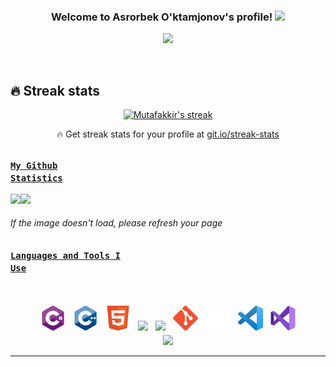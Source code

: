 <h3 align="center">
  Welcome to Asrorbek O'ktamjonov's profile!
  <img src="https://media.giphy.com/media/hvRJCLFzcasrR4ia7z/giphy.gif" width="28">
</h3>

<!-- Typing SVG by DenverCoder1 - https://github.com/DenverCoder1/readme-typing-svg -->
<p align="center">
  <a href="https://github.com/DenverCoder1/readme-typing-svg"><img src="https://readme-typing-svg.herokuapp.com/?lines=Full-stack%20web%20developer;Web%20Designer;Always%20learning%20new%20things&font=Fira%20Code&center=true&width=440&height=45&color=f75c7e&vCenter=true&size=22"></a>
</p>

<br/>

## 🔥 Streak stats

<!-- GitHub Readme Streak Stats - https://github.com/DenverCoder1/github-readme-streak-stats -->
<p align="center">
  <a href="https://github.com/mutafakkir/github-readme-streak-stats">
    <img title="🔥 Get streak stats for your profile at git.io/streak-stats" alt="Mutafakkir's streak" src="https://github-readme-streak-stats.herokuapp.com/?user=mutafakkir&theme=monokai-metallian&hide_border=true"/>
  </a>
  <p align="center">🔥 Get streak stats for your profile at <a href="https://git.io/streak-stats">git.io/streak-stats</a></p>
</p>

<!-- Some badges are from https://github.com/Ileriayo/markdown-badges -->

##
### <code><u>My Github Statistics</u></code>
<img src = "https://metrics.lecoq.io/mutafakkir?template=classic&base.activity=0&base.community=0&base.metadata=0&config.timezone=Asia%2FCalcutta" height = "170px"><img src = "https://github-readme-stats.vercel.app/api?username=mutafakkir&show_icons=true&theme=gotham&bg_color=0D1117&border_color=0D1117&custom_title=Github%20Statistics&include_all_commits=true" height = "170px">

###### *If the image doesn't load, please refresh your page*
<!--Languages and tools-->
##
### <code><u>Languages and Tools I Use</u></code>
<br />

<p align="center">
<!--Languages-->
 
<img src="./csharp.png" height="40" style="vertical-align:down; margin:4px">
 <img src="./cpp.png" height="40" style="vertical-align:down; margin:4px">
<img src="./html.png" height="40" style="vertical-align:down; margin:4px">
  <img src="./images/css.png" height="40" style="vertical-align:down; margin:4px">
 <img src="./images/javascript.png" height="40" style="vertical-align:down; margin:4px">

<!--Tools-->

<img src="./git.png" height="40" style="vertical-align:down; margin:4px">
<img src="./github.png" height="40" style="vertical-align:down; margin:4px">
<img src="./vscode.png" height="40" style="vertical-align:down; margin:4px">
<img src="./vs.png" height="40" style="vertical-align:down; margin:4px">
<br />
<img src = "https://github-readme-stats.vercel.app/api/top-langs/?username=mutafakkir&layout=compact&theme=gotham&text_color=777777&bg_color=0D1117&border_color=0D1117&langs_count=6" height = "199px">
</p>
<hr>
